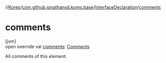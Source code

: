 //[Kores](../../../index.md)/[com.github.jonathanxd.kores.base](../index.md)/[InterfaceDeclaration](index.md)/[comments](comments.md)

# comments

[jvm]\
open override val [comments](comments.md): [Comments](../../com.github.jonathanxd.kores.base.comment/-comments/index.md)

All comments of this element.
